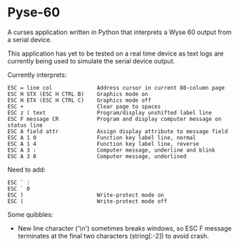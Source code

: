 # Pyse-60
A curses application written in Python that interprets a Wyse 60 output from a serial device.

This application has yet to be tested on a real time device as text logs are currently being used to simulate the serial device output.
 
Currently interprets:
```
ESC = line col              Address cursor in current 80-column page
ESC H STX (ESC H CTRL B)    Graphics mode on
ESC H ETX (ESC H CTRL C)    Graphics mode off
ESC +                       Clear page to spaces
ESC z ( text                Program/display unshifted label line
ESC F message CR            Program and display computer message on status line
ESC A field attr            Assign display attribute to message field
ESC A 1 0                   Function key label line, normal
ESC A 1 4                   Function key label line, reverse
ESC A 3 :                   Computer message, underline and blink
ESC A 3 8                   Computer message, underlined
```
Need to add:
```
ESC ` :
ESC ` 0
ESC )                       Write-protect mode on
ESC (                       Write-protect mode off
```
Some quibbles:
* New line character ('\n') sometimes breaks windows, so ESC F message terminates at the final two characters (string[:-2]) to avoid crash.